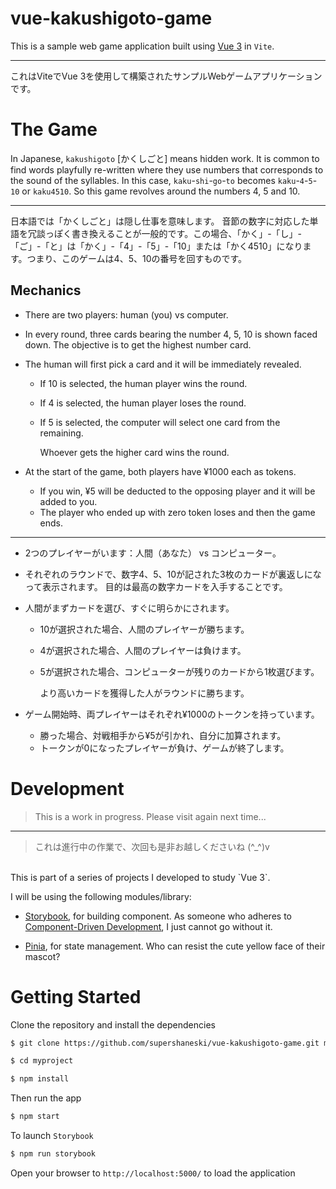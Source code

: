 vue-kakushigoto-game
===========

This is a sample web game application built using [Vue 3](https://vuejs.org/guide/quick-start.html) in `Vite`.

---
これはViteでVue 3を使用して構築されたサンプルWebゲームアプリケーションです。


# The Game

In Japanese, `kakushigoto` [かくしごと] means hidden work.
It is common to find words playfully re-written where they use numbers that corresponds to the sound of the syllables. In this case, `kaku`-`shi`-`go`-`to` becomes `kaku`-`4`-`5`-`10` or `kaku4510`. So this game revolves around the numbers 4, 5 and 10.

---
日本語では「かくしごと」は隠し仕事を意味します。
音節の数字に対応した単語を冗談っぽく書き換えることが一般的です。この場合、「かく」-「し」-「ご」-「と」は「かく」-「4」-「5」-「10」または「かく4510」になります。つまり、このゲームは4、5、10の番号を回すものです。


## Mechanics

* There are two players: human (you) vs computer.


* In every round, three cards bearing the number 4, 5, 10 is shown faced down.
  The objective is to get the highest number card.


* The human will first pick a card and it will be immediately revealed.
  * If 10 is selected, the human player wins the round.
  * If 4 is selected, the human player loses the round.
  * If 5 is selected, the computer will select one card from the remaining.
  
    Whoever gets the higher card wins the round.


* At the start of the game, both players have ¥1000 each as tokens.
  * If you win, ¥5 will be deducted to the opposing player and it will be added to you.
  * The player who ended up with zero token loses and then the game ends.

---
* 2つのプレイヤーがいます：人間（あなた） vs コンピューター。

* それぞれのラウンドで、数字4、5、10が記された3枚のカードが裏返しになって表示されます。
  目的は最高の数字カードを入手することです。

* 人間がまずカードを選び、すぐに明らかにされます。
    * 10が選択された場合、人間のプレイヤーが勝ちます。
    * 4が選択された場合、人間のプレイヤーは負けます。
    * 5が選択された場合、コンピューターが残りのカードから1枚選びます。
  
      より高いカードを獲得した人がラウンドに勝ちます。


* ゲーム開始時、両プレイヤーはそれぞれ¥1000のトークンを持っています。
    * 勝った場合、対戦相手から¥5が引かれ、自分に加算されます。
    * トークンが0になったプレイヤーが負け、ゲームが終了します。


# Development

> This is a work in progress. Please visit again next time...

---
> これは進行中の作業で、次回も是非お越しくださいね (^_^)v

<br />
This is part of a series of projects I developed to study `Vue 3`.

I will be using the following modules/library:

* [Storybook](https://storybook.js.org/blog/storybook-vue3/), for building component.
  As someone who adheres to [Component-Driven Development](https://www.componentdriven.org/), I just cannot go without it.

* [Pinia](https://pinia.vuejs.org), for state management. Who can resist the cute yellow face of their mascot?


# Getting Started

Clone the repository and install the dependencies

```sh
$ git clone https://github.com/supershaneski/vue-kakushigoto-game.git myproject

$ cd myproject

$ npm install
```

Then run the app

```sh
$ npm start
```

To launch `Storybook`

```sh
$ npm run storybook
```

Open your browser to `http://localhost:5000/` to load the application

